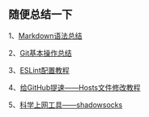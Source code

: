 ## 随便总结一下

1、[Markdown语法总结](https://github.com/beat-the-buzzer/my-tips/tree/master/markdown)

2、[Git基本操作总结](https://github.com/beat-the-buzzer/my-tips/tree/master/git)

3、[ESLint配置教程](https://github.com/beat-the-buzzer/my-tips/tree/master/eslint)

4、[给GitHub提速——Hosts文件修改教程](https://github.com/beat-the-buzzer/my-tips/tree/master/hosts)

5、[科学上网工具——shadowsocks](https://github.com/beat-the-buzzer/my-tips/tree/master/shadowsocks)